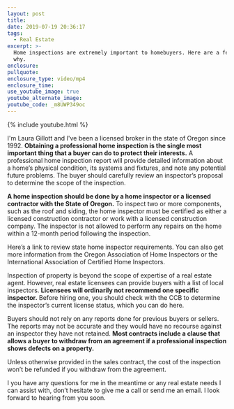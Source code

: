 ```yaml
---
layout: post
title:
date: 2019-07-19 20:36:17
tags:
  - Real Estate
excerpt: >-
  Home inspections are extremely important to homebuyers. Here are a few reasons
  why.
enclosure:
pullquote:
enclosure_type: video/mp4
enclosure_time:
use_youtube_image: true
youtube_alternate_image:
youtube_code: _m8UWP349oc
---
```


{% include youtube.html %}

I'm Laura Gillott and I've been a licensed broker in the state of Oregon since 1992. **Obtaining a professional home inspection is the single most important thing that a buyer can do to protect their interests.** A professional home inspection report will provide detailed information about a home’s physical condition, its systems and fixtures, and note any potential future problems. The buyer should carefully review an inspector’s proposal to determine the scope of the inspection.&nbsp;

**A home inspection should be done by a home inspector or a licensed contractor with the State of Oregon.** To inspect two or more components, such as the roof and siding, the home inspector must be certified as either a licensed construction contractor or work with a licensed construction company. The inspector is not allowed to perform any repairs on the home within a 12-month period following the inspection.&nbsp;

Here’s a link to review state home inspector requirements. You can also get more information from the Oregon Association of Home Inspectors or the International Association of Certified Home Inspectors.

Inspection of property is beyond the scope of expertise of a real estate agent. However, real estate licensees can provide buyers with a list of local inspectors. **Licensees will ordinarily not recommend one specific inspector.** Before hiring one, you should check with the CCB to determine the inspector’s current license status, which you can do here.

Buyers should not rely on any reports done for previous buyers or sellers. The reports may not be accurate and they would have no recourse against an inspector they have not retained. **Most contracts include a clause that allows a buyer to withdraw from an agreement if a professional inspection shows defects on a property.**

Unless otherwise provided in the sales contract, the cost of the inspection won’t be refunded if you withdraw from the agreement.&nbsp;

I you have any questions for me in the meantime or any real estate needs I can assist with, don’t hesitate to give me a call or send me an email. I look forward to hearing from you soon.<br>&nbsp;